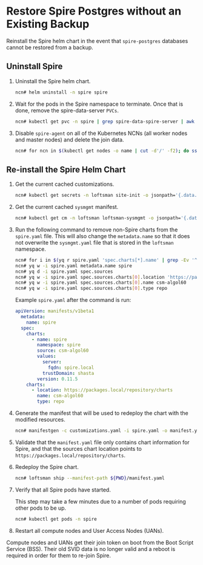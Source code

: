 # Restore Spire Postgres without an Existing Backup

Reinstall the Spire helm chart in the
event that `spire-postgres` databases cannot be restored from a backup.

## Uninstall Spire

1. Uninstall the Spire helm chart.

   ```bash
   ncn# helm uninstall -n spire spire
   ```

2. Wait for the pods in the Spire namespace to terminate. Once that is done, remove
   the spire-data-server `PVCs`.

   ```bash
   ncn# kubectl get pvc -n spire | grep spire-data-spire-server | awk '{print $1}' | xargs kubectl delete -n spire pvc
   ```

3. Disable `spire-agent` on all of the Kubernetes NCNs (all worker nodes and
   master nodes) and delete the join data.

   ```bash
   ncn# for ncn in $(kubectl get nodes -o name | cut -d'/' -f2); do ssh "${ncn}" systemctl stop spire-agent; ssh "${ncn}" rm /root/spire/data/svid.key /root/spire/agent_svid.der /root/spire/bundle.der; done
   ```

## Re-install the Spire Helm Chart

1. Get the current cached customizations.

   ```bash
   ncn# kubectl get secrets -n loftsman site-init -o jsonpath='{.data.customizations\.yaml}' | base64 -d > customizations.yaml
   ```

1. Get the current cached `sysmgmt` manifest.

   ```bash
   ncn# kubectl get cm -n loftsman loftsman-sysmgmt -o jsonpath='{.data.manifest\.yaml}' > spire.yaml
   ```

1. Run the following command to remove non-Spire charts from the `spire.yaml`
   file. This will also change the `metadata.name` so that it does not overwrite the
   `sysmgmt.yaml` file that is stored in the `loftsman` namespace.

   ```bash
   ncn# for i in $(yq r spire.yaml 'spec.charts[*].name' | grep -Ev '^spire$'); do yq d -i spire.yaml  'spec.charts(name=='"$i"')'; done
   ncn# yq w -i spire.yaml metadata.name spire
   ncn# yq d -i spire.yaml spec.sources
   ncn# yq w -i spire.yaml spec.sources.charts[0].location 'https://packages.local/repository/charts'
   ncn# yq w -i spire.yaml spec.sources.charts[0].name csm-algol60
   ncn# yq w -i spire.yaml spec.sources.charts[0].type repo
   ```

   Example `spire.yaml` after the command is run:

   ```yaml
   apiVersion: manifests/v1beta1
     metadata:
       name: spire
     spec:
       charts:
         - name: spire
           namespace: spire
           source: csm-algol60
           values:
             server:
               fqdn: spire.local
             trustDomain: shasta
           version: 0.11.5
       charts:
         - location: https://packages.local/repository/charts
           name: csm-algol60
           type: repo
   ```

1. Generate the manifest that will be used to redeploy the chart with the
   modified resources.

   ```bash
   ncn# manifestgen -c customizations.yaml -i spire.yaml -o manifest.yaml
   ```

1. Validate that the `manifest.yaml` file only contains chart information for
   Spire, and that the sources chart location points to
   `https://packages.local/repository/charts`.

1. Redeploy the Spire chart.

   ```bash
   ncn# loftsman ship --manifest-path ${PWD}/manifest.yaml
   ```

1. Verify that all Spire pods have started.

   This step may take a few minutes due to a number of pods requiring other pods
   to be up.

   ```bash
   ncn# kubectl get pods -n spire
   ```

1. Restart all compute nodes and User Access Nodes (UANs).

Compute nodes and UANs get their join token on boot from the Boot Script Service
(BSS). Their old SVID data is no longer valid and a reboot is required in order
for them to re-join Spire.
